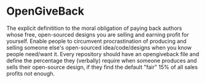 # OpenGiveBack
The explicit definitition to the moral obligation of paying back authors whose free, open-sourced designs you are selling and earning profit for yourself. Enable people to circumvent procrastination of producing and selling someone else's open-sourced idea/code/designs when you know people need/want it. Every repository should have an opengiveback file and define the percentage they (verbally) require when someone produces and sells their open-source design, if they find the default "fair" 15% of all sales profits not enough.
